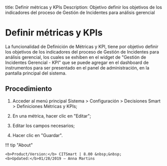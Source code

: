 title: Definir métricas y KPIs
Description: Objetivo definir los objetivos de los indicadores del proceso de Gestión de Incidentes para análisis gerencial
# Definir métricas y KPIs


La funcionalidad de Definición de Métricas y KPI, tiene por objetivo definir los
objetivos de los indicadores del proceso de Gestión de Incidentes para análisis
gerencial, los cuales se exhiben en el widget de "Gestión de Incidentes
Gerencial - KPI" que se puede agregar en el dashboard de instrumentos para ser
presentado en el panel de administración, en la pantalla principal del sistema.

Procedimiento
-----------------

1.  Acceder al menú principal Sistema \> Configuración \> Decisiones Smart \>
    Definiciones Métricas y KPIs;

2.  En una métrica, hacer clic en "Editar";

3.  Editar los campos necesarios;

4.  Hacer clic en "Guardar".




!!! tip "About"

    <b>Product/Version:</b> CITSmart | 8.00 &nbsp;&nbsp;
    <b>Updated:</b>01/28/2019 – Anna Martins
